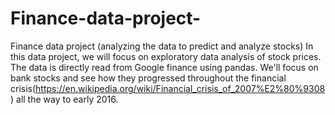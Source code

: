 # Finance-data-project-
Finance data project (analyzing the data to predict and analyze stocks)
In this data project, we will focus on exploratory data analysis of stock prices. The data is directly read from Google finance using pandas.
We'll focus on bank stocks and see how they progressed throughout the financial crisis(https://en.wikipedia.org/wiki/Financial_crisis_of_2007%E2%80%9308) all the way to early 2016.
